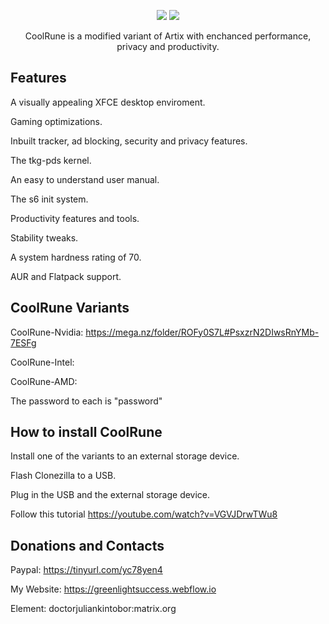 <p align="center">
  <img src="https://img.shields.io/badge/MAINTAINED-YES-green?style=for-the-badge">
  <img src="https://img.shields.io/badge/LICENSE-GPL-blue?style=for-the-badge">
                                                                                                                                      
<p align="center">CoolRune is a modified variant of Artix with enchanced performance, privacy and productivity.

## Features	 
A visually appealing XFCE desktop enviroment.

Gaming optimizations.

Inbuilt tracker, ad blocking, security and privacy features.

The tkg-pds kernel.

An easy to understand user manual.
  
The s6 init system.
  
Productivity features and tools.
  
Stability tweaks.
  
A system hardness rating of 70.

AUR and Flatpack support.
  
## CoolRune Variants
CoolRune-Nvidia: https://mega.nz/folder/ROFy0S7L#PsxzrN2DIwsRnYMb-7ESFg
  
CoolRune-Intel:
  
CoolRune-AMD:     

The password to each is "password"
  
## How to install CoolRune
Install one of the variants to an external storage device.

Flash Clonezilla to a USB.

Plug in the USB and the external storage device. 

Follow this tutorial https://youtube.com/watch?v=VGVJDrwTWu8
  
## Donations and Contacts
Paypal: https://tinyurl.com/yc78yen4

My Website: https://greenlightsuccess.webflow.io

Element: doctorjuliankintobor:matrix.org
